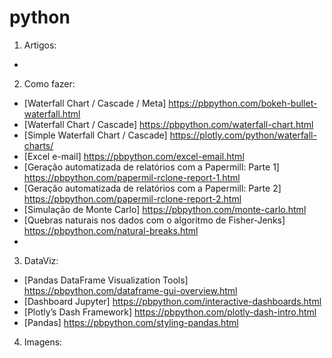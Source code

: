 # python

1. Artigos:
  *
2. Como fazer:
  * [Waterfall Chart / Cascade / Meta] https://pbpython.com/bokeh-bullet-waterfall.html
  * [Waterfall Chart / Cascade] https://pbpython.com/waterfall-chart.html
  * [Simple Waterfall Chart / Cascade] https://plotly.com/python/waterfall-charts/
  * [Excel e-mail] https://pbpython.com/excel-email.html
  * [Geração automatizada de relatórios com a Papermill: Parte 1] https://pbpython.com/papermil-rclone-report-1.html
  * [Geração automatizada de relatórios com a Papermill: Parte 2] https://pbpython.com/papermil-rclone-report-2.html
  * [Simulação de Monte Carlo] https://pbpython.com/monte-carlo.html
  * [Quebras naturais nos dados com o algoritmo de Fisher-Jenks] https://pbpython.com/natural-breaks.html
  * 
3. DataViz:
  * [Pandas DataFrame Visualization Tools] https://pbpython.com/dataframe-gui-overview.html
  * [Dashboard Jupyter] https://pbpython.com/interactive-dashboards.html
  * [Plotly’s Dash Framework] https://pbpython.com/plotly-dash-intro.html
  * [Pandas] https://pbpython.com/styling-pandas.html
4. Imagens:
